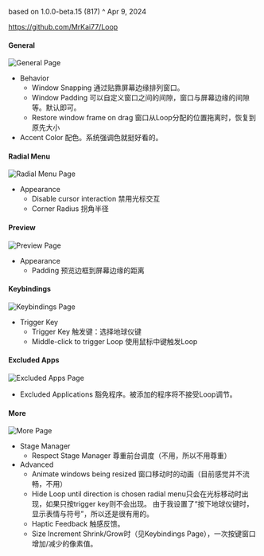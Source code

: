 
based on 1.0.0-beta.15 (817) ^ Apr 9, 2024

https://github.com/MrKai77/Loop
#### General
![General Page](general.png)
* Behavior
	* Window Snapping
	  通过贴靠屏幕边缘排列窗口。
	* Window Padding
	  可以自定义窗口之间的间隙，窗口与屏幕边缘的间隙等。默认即可。
	* Restore window frame on drag
	  窗口从Loop分配的位置拖离时，恢复到原先大小
* Accent Color
  配色。系统强调色就挺好看的。
#### Radial Menu
![Radial Menu Page](radial_menu.png)
* Appearance
	* Disable cursor interaction
	  禁用光标交互
	* Corner Radius
	  拐角半径
#### Preview
![Preview Page](preview.png)
* Appearance
	* Padding
	  预览边框到屏幕边缘的距离
#### Keybindings
![Keybindings Page](keybindings.png)
* Trigger Key
	* Trigger Key
	  触发键：选择地球仪键
	* Middle-click to trigger Loop
	  使用鼠标中键触发Loop
#### Excluded Apps
![Excluded Apps Page](excluded_apps.png)
* Excluded Applications
  豁免程序。被添加的程序将不接受Loop调节。
#### More
![More Page](more.png)
* Stage Manager
	* Respect Stage Manager
	  尊重前台调度（不用，所以不用尊重）
* Advanced
	* Animate windows being resized
	  窗口移动时的动画（目前感觉并不流畅，不用）
	* Hide Loop until direction is chosen
	  radial menu只会在光标移动时出现，如果只按trigger key则不会出现。
	  由于我设置了“按下地球仪键时，显示表情与符号”，所以还是很有用的。
	* Haptic Feedback
	  触感反馈。
	* Size Increment
	  Shrink/Grow时（见Keybindings Page），一次按键窗口增加/减少的像素值。